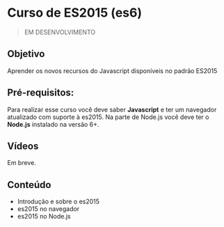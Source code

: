 # Curso de ES2015 (es6)

> EM DESENVOLVIMENTO

## Objetivo

Aprender os novos recursos do Javascript disponíveis no padrão ES2015


## Pré-requisitos:

Para realizar esse curso você deve saber **Javascript** e ter um navegador atualizado com suporte à es2015.
Na parte de Node.js você deve ter o **Node.js** instalado na versão 6+.

## Vídeos

Em breve.

## Conteúdo

- Introdução e sobre o es2015
- es2015 no navegador
- es2015 no Node.js
